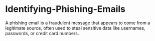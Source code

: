 # Identifying-Phishing-Emails
A phishing email is a fraudulent message that appears to come from a legitimate source, often used to steal sensitive data like usernames, passwords, or credit card numbers.
